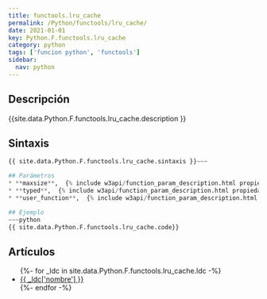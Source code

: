 ```yaml
---
title: functools.lru_cache
permalink: /Python/functools/lru_cache/
date: 2021-01-01
key: Python.F.functools.lru_cache
category: python
tags: ['funcion python', 'functools']
sidebar: 
  nav: python
---
```


## Descripción
{{site.data.Python.F.functools.lru_cache.description }}

## Sintaxis
~~~python
{{ site.data.Python.F.functools.lru_cache.sintaxis }}~~~

## Parámetros
* **maxsize**,  {% include w3api/function_param_description.html propiedad=site.data.Python.F.functools.lru_cache valor="maxsize" %}
* **typed**,  {% include w3api/function_param_description.html propiedad=site.data.Python.F.functools.lru_cache valor="typed" %}
* **user_function**,  {% include w3api/function_param_description.html propiedad=site.data.Python.F.functools.lru_cache valor="user_function" %}

## Ejemplo
~~~python
{{ site.data.Python.F.functools.lru_cache.code}}
~~~

## Artículos
<ul>
{%- for _ldc in site.data.Python.F.functools.lru_cache.ldc -%}
   <li>
       <a href="{{_ldc['url'] }}">{{ _ldc['nombre'] }}</a>
   </li>
{%- endfor -%}
</ul>
